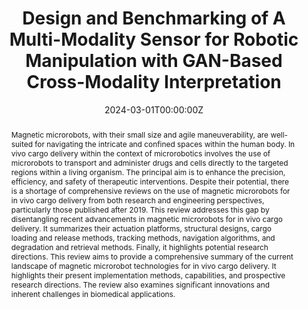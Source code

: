 ---
title: "Design and Benchmarking of A Multi-Modality Sensor for Robotic Manipulation with GAN-Based Cross-Modality Interpretation"
authors:
  - Lin, Jialin
  - Cong, Qingzheng
  - Zhang, Dandan
date: "2024-03-01T00:00:00Z"
doi: ""

# Schedule page publish date (NOT publication's date).
publishDate: "2024-05-01T00:00:00Z"

# Publication type.
publication_types: ["review-journal"]

# Publication name and optional abbreviated publication name.
publication: "micromachines MDPI"
publication_short: "micromachines"

abstract: |
  Magnetic microrobots, with their small size and agile maneuverability, are well-suited for navigating the intricate and confined spaces within the human body. In vivo cargo delivery within the context of microrobotics involves the use of microrobots to transport and administer drugs and cells directly to the targeted regions within a living organism. The principal aim is to enhance the precision, efficiency, and safety of therapeutic interventions. Despite their potential, there is a shortage of comprehensive reviews on the use of magnetic microrobots for in vivo cargo delivery from both research and engineering perspectives, particularly those published after 2019. This review addresses this gap by disentangling recent advancements in magnetic microrobots for in vivo cargo delivery. It summarizes their actuation platforms, structural designs, cargo loading and release methods, tracking methods, navigation algorithms, and degradation and retrieval methods. Finally, it highlights potential research directions. This review aims to provide a comprehensive summary of the current landscape of magnetic microrobot technologies for in vivo cargo delivery. It highlights their present implementation methods, capabilities, and prospective research directions. The review also examines significant innovations and inherent challenges in biomedical applications.

tags: []

featured: true

url_pdf: "https://www.mdpi.com/2072-666X/15/5/664"

---